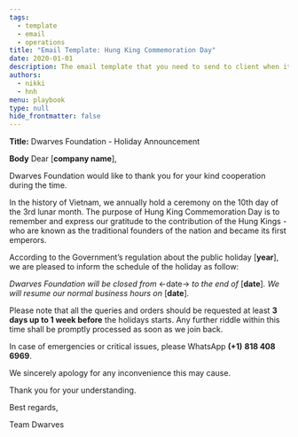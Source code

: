 ```yaml
---
tags: 
  - template
  - email
  - operations
title: "Email Template: Hung King Commemoration Day"
date: 2020-01-01
description: The email template that you need to send to client when it's near holiday to announce about the absence. 
authors: 
  - nikki
  - hnh
menu: playbook
type: null
hide_frontmatter: false
---
```


**Title:** Dwarves Foundation - Holiday Announcement

**Body**
Dear [**company name**],

Dwarves Foundation would like to thank you for your kind cooperation during the time.

In the history of Vietnam, we annually hold a ceremony on the 10th day of the 3rd lunar month.  The purpose of Hung King Commemoration Day is to remember and express our gratitude to the contribution of the Hung Kings - who are known as the traditional founders of the nation and became its first emperors.

According to the Government’s regulation about the public holiday [**year**], we are pleased to  inform the schedule of the holiday as follow:

*Dwarves Foundation will be closed from* <-date-> *to the end of* [**date**]*. We will resume our normal business hours on* [**date**]*.*

Please note that all the queries and orders should be requested at least **3 days up to 1 week before** the holidays starts. Any further riddle within this time shall be promptly processed as soon as we join back.

In case of emergencies or critical issues, please WhatsApp **(+1)** **818 408 6969**.

We sincerely apology for any inconvenience this may cause.

Thank you for your understanding.

Best regards,

Team Dwarves
